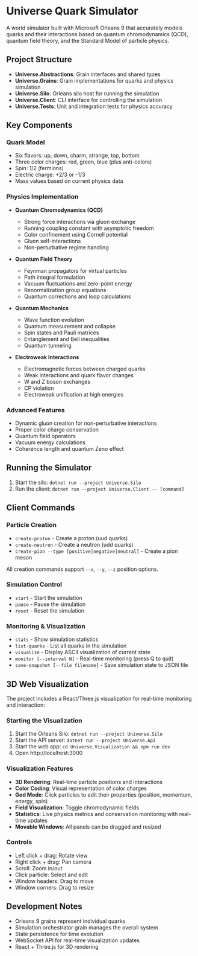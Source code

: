 # Universe Quark Simulator

A world simulator built with Microsoft Orleans 9 that accurately models quarks and their interactions based on quantum chromodynamics (QCD), quantum field theory, and the Standard Model of particle physics.

## Project Structure

- **Universe.Abstractions**: Grain interfaces and shared types
- **Universe.Grains**: Grain implementations for quarks and physics simulation
- **Universe.Silo**: Orleans silo host for running the simulation
- **Universe.Client**: CLI interface for controlling the simulation
- **Universe.Tests**: Unit and integration tests for physics accuracy

## Key Components

### Quark Model
- Six flavors: up, down, charm, strange, top, bottom
- Three color charges: red, green, blue (plus anti-colors)
- Spin: 1/2 (fermions)
- Electric charge: +2/3 or -1/3
- Mass values based on current physics data

### Physics Implementation
- **Quantum Chromodynamics (QCD)**
  - Strong force interactions via gluon exchange
  - Running coupling constant with asymptotic freedom
  - Color confinement using Cornell potential
  - Gluon self-interactions
  - Non-perturbative regime handling
  
- **Quantum Field Theory**
  - Feynman propagators for virtual particles
  - Path integral formulation
  - Vacuum fluctuations and zero-point energy
  - Renormalization group equations
  - Quantum corrections and loop calculations
  
- **Quantum Mechanics**
  - Wave function evolution
  - Quantum measurement and collapse
  - Spin states and Pauli matrices
  - Entanglement and Bell inequalities
  - Quantum tunneling
  
- **Electroweak Interactions**
  - Electromagnetic forces between charged quarks
  - Weak interactions and quark flavor changes
  - W and Z boson exchanges
  - CP violation
  - Electroweak unification at high energies

### Advanced Features
- Dynamic gluon creation for non-perturbative interactions
- Proper color charge conservation
- Quantum field operators
- Vacuum energy calculations
- Coherence length and quantum Zeno effect

## Running the Simulator

1. Start the silo: `dotnet run --project Universe.Silo`
2. Run the client: `dotnet run --project Universe.Client -- [command]`

## Client Commands

### Particle Creation
- `create-proton` - Create a proton (uud quarks)
- `create-neutron` - Create a neutron (udd quarks)
- `create-pion --type [positive|negative|neutral]` - Create a pion meson

All creation commands support `--x`, `--y`, `--z` position options.

### Simulation Control
- `start` - Start the simulation
- `pause` - Pause the simulation
- `reset` - Reset the simulation

### Monitoring & Visualization
- `stats` - Show simulation statistics
- `list-quarks` - List all quarks in the simulation
- `visualize` - Display ASCII visualization of current state
- `monitor [--interval N]` - Real-time monitoring (press Q to quit)
- `save-snapshot [--file filename]` - Save simulation state to JSON file

## 3D Web Visualization

The project includes a React/Three.js visualization for real-time monitoring and interaction:

### Starting the Visualization

1. Start the Orleans Silo: `dotnet run --project Universe.Silo`
2. Start the API server: `dotnet run --project Universe.Api`
3. Start the web app: `cd Universe.Visualization && npm run dev`
4. Open http://localhost:3000

### Visualization Features
- **3D Rendering**: Real-time particle positions and interactions
- **Color Coding**: Visual representation of color charges
- **God Mode**: Click particles to edit their properties (position, momentum, energy, spin)
- **Field Visualization**: Toggle chromodynamic fields
- **Statistics**: Live physics metrics and conservation monitoring with real-time updates
- **Movable Windows**: All panels can be dragged and resized

### Controls
- Left click + drag: Rotate view
- Right click + drag: Pan camera
- Scroll: Zoom in/out
- Click particle: Select and edit
- Window headers: Drag to move
- Window corners: Drag to resize

## Development Notes

- Orleans 9 grains represent individual quarks
- Simulation orchestrator grain manages the overall system
- State persistence for time evolution
- WebSocket API for real-time visualization updates
- React + Three.js for 3D rendering